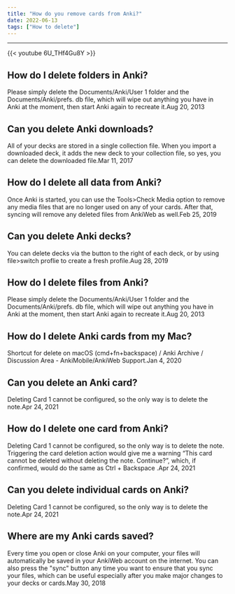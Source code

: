 ```yaml
---
title: "How do you remove cards from Anki?"
date: 2022-06-13
tags: ["How to delete"]
---
```


---
{{< youtube 6U_THf4Gu8Y >}}
## How do I delete folders in Anki?
Please simply delete the Documents/Anki/User 1 folder and the Documents/Anki/prefs. db file, which will wipe out anything you have in Anki at the moment, then start Anki again to recreate it.Aug 20, 2013

## Can you delete Anki downloads?
All of your decks are stored in a single collection file. When you import a downloaded deck, it adds the new deck to your collection file, so yes, you can delete the downloaded file.Mar 11, 2017

## How do I delete all data from Anki?
Once Anki is started, you can use the Tools>Check Media option to remove any media files that are no longer used on any of your cards. After that, syncing will remove any deleted files from AnkiWeb as well.Feb 25, 2019

## Can you delete Anki decks?
You can delete decks via the button to the right of each deck, or by using file>switch proflie to create a fresh profile.Aug 28, 2019

## How do I delete files from Anki?
Please simply delete the Documents/Anki/User 1 folder and the Documents/Anki/prefs. db file, which will wipe out anything you have in Anki at the moment, then start Anki again to recreate it.Aug 20, 2013

## How do I delete Anki cards from my Mac?
Shortcut for delete on macOS (cmd+fn+backspace) / Anki Archive / Discussion Area - AnkiMobile/AnkiWeb Support.Jan 4, 2020

## Can you delete an Anki card?
Deleting Card 1 cannot be configured, so the only way is to delete the note.Apr 24, 2021

## How do I delete one card from Anki?
Deleting Card 1 cannot be configured, so the only way is to delete the note. Triggering the card deletion action would give me a warning “This card cannot be deleted without deleting the note. Continue?”, which, if confirmed, would do the same as Ctrl + Backspace .Apr 24, 2021

## Can you delete individual cards on Anki?
Deleting Card 1 cannot be configured, so the only way is to delete the note.Apr 24, 2021

## Where are my Anki cards saved?
Every time you open or close Anki on your computer, your files will automatically be saved in your AnkiWeb account on the internet. You can also press the "sync" button any time you want to ensure that you sync your files, which can be useful especially after you make major changes to your decks or cards.May 30, 2018

